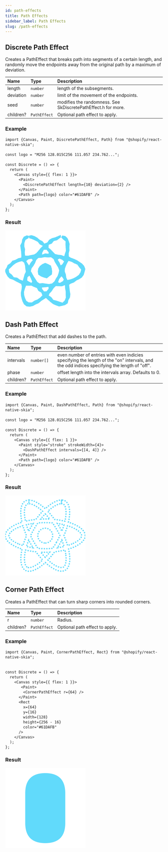 ```yaml
---
id: path-effects
title: Path Effects
sidebar_label: Path Effects
slug: /path-effects
---
```


## Discrete Path Effect

Creates a PathEffect that breaks path into segments of a certain length, and randomly move the endpoints away from the original path by a maximum of deviation.


| Name      | Type         |  Description                                                  |
|:----------|:-------------|:--------------------------------------------------------------|
| length    | `number`     | length of the subsegments.                                    |
| deviation | `number`     | limit of the movement of the endpoints.                       |
| seed      | `number`     | modifies the randomness. See SkDiscretePathEffect.h for more. |
| children? | `PathEffect` | Optional path effect to apply.                                |


### Example

```tsx twoslash
import {Canvas, Paint, DiscretePathEffect, Path} from "@shopify/react-native-skia";

const logo = "M256 128.015C256 111.057 234.762...";

const Discrete = () => {
  return (
    <Canvas style={{ flex: 1 }}>
      <Paint>
        <DiscretePathEffect length={10} deviation={2} />
      </Paint>
      <Path path={logo} color="#61DAFB" />
    </Canvas>
  );
};
```

### Result

![Discrete Path Effect](assets/path-effects/discrete.png)

## Dash Path Effect

Creates a PathEffect that add dashes to the path.


| Name      | Type         |  Description                                                  |
|:----------|:-------------|:--------------------------------------------------------------|
| intervals | `number[]`   | even number of entries with even indicies specifying the length of the "on" intervals, and the odd indices specifying the length of "off". |
| phase     | `number`     | offset length into the intervals array. Defaults to 0.        |
| children? | `PathEffect` | Optional path effect to apply.                                |

### Example

```tsx twoslash
import {Canvas, Paint, DashPathEffect, Path} from "@shopify/react-native-skia";

const logo = "M256 128.015C256 111.057 234.762...";

const Discrete = () => {
  return (
    <Canvas style={{ flex: 1 }}>
      <Paint style="stroke" strokeWidth={4}>
        <DashPathEffect intervals={[4, 4]} />
      </Paint>
      <Path path={logo} color="#61DAFB" />
    </Canvas>
  );
};
```

### Result

![Dash Path Effect](assets/path-effects/dash.png)

## Corner Path Effect

Creates a PathEffect that can turn sharp corners into rounded corners.

| Name      | Type         |  Description                                                  |
|:----------|:-------------|:--------------------------------------------------------------|
| r         | `number`     | Radius.                                                       |
| children? | `PathEffect` | Optional path effect to apply.                                |

### Example

```tsx twoslash
import {Canvas, Paint, CornerPathEffect, Rect} from "@shopify/react-native-skia";


const Discrete = () => {
  return (
    <Canvas style={{ flex: 1 }}>
       <Paint>
        <CornerPathEffect r={64} />
      </Paint>
      <Rect
        x={64}
        y={16}
        width={128}
        height={256 - 16}
        color="#61DAFB"
      />
    </Canvas>
  );
};
```

### Result

![Corner Path Effect](assets/path-effects/corner.png)